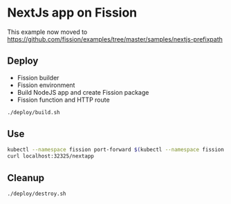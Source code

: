 
# NextJs app on Fission

This example now moved to https://github.com/fission/examples/tree/master/samples/nextjs-prefixpath

## Deploy

- Fission builder
- Fission environment
- Build NodeJS app and create Fission package
- Fission function and HTTP route

```bash
./deploy/build.sh
```

## Use

```bash
kubectl --namespace fission port-forward $(kubectl --namespace fission get pod -l svc=router -o name) 32325:8888
curl localhost:32325/nextapp
```

## Cleanup

```bash
./deploy/destroy.sh
```
